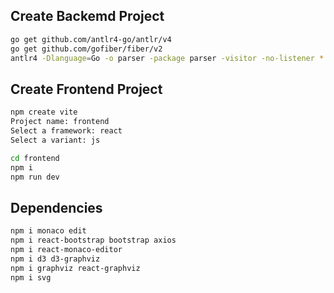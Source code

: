 ## Create Backemd Project

```bash
go get github.com/antlr4-go/antlr/v4
go get github.com/gofiber/fiber/v2
antlr4 -Dlanguage=Go -o parser -package parser -visitor -no-listener *.g4
```

## Create Frontend Project

```bash
npm create vite
Project name: frontend
Select a framework: react
Select a variant: js
```

```bash
cd frontend
npm i
npm run dev
```

## Dependencies

```bash
npm i monaco edit
npm i react-bootstrap bootstrap axios
npm i react-monaco-editor
npm i d3 d3-graphviz
npm i graphviz react-graphviz
npm i svg
```